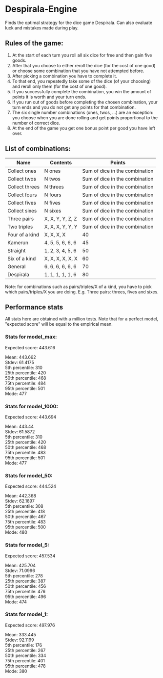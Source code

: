 # Despirala-Engine

Finds the optimal strategy for the dice game Despirala.
Can also evaluate luck and mistakes made during play.

## Rules of the game:

1. At the start of each turn you roll all six dice for free and then gain five goods.
2. After that you choose to either reroll the dice (for the cost of one good) or choose some combination that you have not attempted before.
3. After picking a combination you have to complete it.
4. To that end, you repeatedly take some of the dice (of your choosing) and reroll only them (for the cost of one good).
5. If you successfully complete the combination, you win the amount of points it is worth and your turn ends.
6. If you run out of goods before completing the chosen combination, your turn ends and you do not get any points for that combination.
7. The six single number combinations (ones, twos, ...) are an exception: you choose when you are done rolling and get points proportional to the number of correct dice.
8. At the end of the game you get one bonus point per good you have left over.

## List of combinations:

| Name | Contents | Points |
| ---- | ---- | ---- |
| Collect ones | N ones | Sum of dice in the combination |
| Collect twos | N twos | Sum of dice in the combination |
| Collect threes | N threes | Sum of dice in the combination |
| Collect fours | N fours | Sum of dice in the combination |
| Collect fives | N fives | Sum of dice in the combination |
| Collect sixes | N sixes | Sum of dice in the combination |
| Three pairs | X, X, Y, Y, Z, Z | Sum of dice in the combination |
| Two triples | X, X, X, Y, Y, Y | Sum of dice in the combination |
| Four of a kind | X, X, X, X | 40 |
| Kamerun | 4, 5, 5, 6, 6, 6 | 45 |
| Straight | 1, 2, 3, 4, 5, 6 | 50 |
| Six of a kind | X, X, X, X, X, X | 60 |
| General | 6, 6, 6, 6, 6, 6 | 70 |
| Despirala | 1, 1, 1, 1, 1, 6 | 80 |

Note: for combinations such as pairs/triples/X of a kind, you have to pick which pairs/triples/X you are doing.
E.g. Three pairs: threes, fives and sixes.

## Performance stats

All stats here are obtained with a million tests.
Note that for a perfect model, "expected score" will be equal to the empirical mean.

### Stats for model_max:

Expected score: 443.616

Mean: 443.662 \
Stdev: 61.4175 \
5th percentile: 310 \
25th percentile: 420 \
50th percentile: 468 \
75th percentile: 484 \
95th percentile: 501 \
Mode: 477

### Stats for model_1000:

Expected score: 443.694

Mean: 443.44 \
Stdev: 61.5872 \
5th percentile: 310 \
25th percentile: 420 \
50th percentile: 468 \
75th percentile: 483 \
95th percentile: 501 \
Mode: 477

### Stats for model_50:

Expected score: 444.524

Mean: 442.368 \
Stdev: 62.1897 \
5th percentile: 308 \
25th percentile: 418 \
50th percentile: 467 \
75th percentile: 483 \
95th percentile: 500 \
Mode: 480

### Stats for model_5:

Expected score: 457.534

Mean: 425.704 \
Stdev: 71.0996 \
5th percentile: 278 \
25th percentile: 387 \
50th percentile: 456 \
75th percentile: 476 \
95th percentile: 496 \
Mode: 474

### Stats for model_1:

Expected score: 497.976

Mean: 333.445 \
Stdev: 92.1199 \
5th percentile: 176 \
25th percentile: 267 \
50th percentile: 334 \
75th percentile: 401 \
95th percentile: 478 \
Mode: 380
